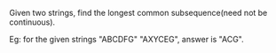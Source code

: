 Given two strings, find the longest common subsequence(need not be continuous).

Eg: for the given strings "ABCDFG"  "AXYCEG", answer is "ACG".

